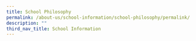 ```yaml
---
title: School Philosophy
permalink: /about-us/school-information/school-philosophy/permalink/
description: ""
third_nav_title: School Information
---
```


